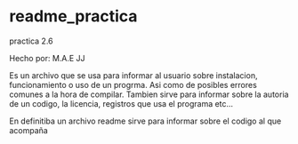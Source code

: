 # readme_practica
practica 2.6

Hecho por:
M.A.E
JJ

Es un archivo que se usa para  informar al usuario sobre instalacion, funcionamiento o uso de un progrma.
Asi como de posibles errores comunes a la hora de compilar.
Tambien sirve para informar sobre la autoria de un codigo, la licencia, registros que usa el programa etc...

En definitiba un archivo readme sirve para informar sobre el codigo al que acompaña
